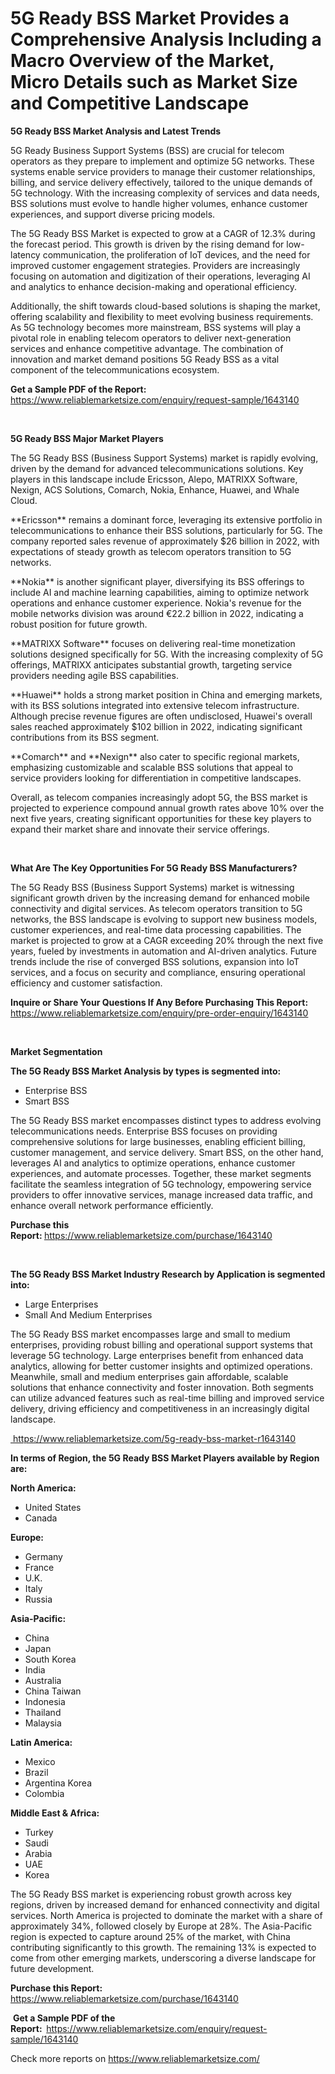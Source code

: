 <p><h1>5G Ready BSS Market Provides a Comprehensive Analysis Including a Macro Overview of the Market, Micro Details such as Market Size and Competitive Landscape</h1></p><p><strong>5G Ready BSS Market Analysis and Latest Trends</strong></p>
<p><p>5G Ready Business Support Systems (BSS) are crucial for telecom operators as they prepare to implement and optimize 5G networks. These systems enable service providers to manage their customer relationships, billing, and service delivery effectively, tailored to the unique demands of 5G technology. With the increasing complexity of services and data needs, BSS solutions must evolve to handle higher volumes, enhance customer experiences, and support diverse pricing models.</p><p>The 5G Ready BSS Market is expected to grow at a CAGR of 12.3% during the forecast period. This growth is driven by the rising demand for low-latency communication, the proliferation of IoT devices, and the need for improved customer engagement strategies. Providers are increasingly focusing on automation and digitization of their operations, leveraging AI and analytics to enhance decision-making and operational efficiency.</p><p>Additionally, the shift towards cloud-based solutions is shaping the market, offering scalability and flexibility to meet evolving business requirements. As 5G technology becomes more mainstream, BSS systems will play a pivotal role in enabling telecom operators to deliver next-generation services and enhance competitive advantage. The combination of innovation and market demand positions 5G Ready BSS as a vital component of the telecommunications ecosystem.</p></p>
<p><strong>Get a Sample PDF of the Report:&nbsp;</strong> <a href="https://www.reliablemarketsize.com/enquiry/request-sample/1643140?utm_campaign=2442&utm_medium=2&utm_source=Github&utm_content=ia&utm_term=28032025&utm_id=5g-ready-bss">https://www.reliablemarketsize.com/enquiry/request-sample/1643140</a></p>
<p>&nbsp;</p>
<p><strong>5G Ready BSS Major Market Players</strong></p>
<p><p>The 5G Ready BSS (Business Support Systems) market is rapidly evolving, driven by the demand for advanced telecommunications solutions. Key players in this landscape include Ericsson, Alepo, MATRIXX Software, Nexign, ACS Solutions, Comarch, Nokia, Enhance, Huawei, and Whale Cloud. </p><p>**Ericsson** remains a dominant force, leveraging its extensive portfolio in telecommunications to enhance their BSS solutions, particularly for 5G. The company reported sales revenue of approximately $26 billion in 2022, with expectations of steady growth as telecom operators transition to 5G networks.</p><p>**Nokia** is another significant player, diversifying its BSS offerings to include AI and machine learning capabilities, aiming to optimize network operations and enhance customer experience. Nokia's revenue for the mobile networks division was around €22.2 billion in 2022, indicating a robust position for future growth.</p><p>**MATRIXX Software** focuses on delivering real-time monetization solutions designed specifically for 5G. With the increasing complexity of 5G offerings, MATRIXX anticipates substantial growth, targeting service providers needing agile BSS capabilities.</p><p>**Huawei** holds a strong market position in China and emerging markets, with its BSS solutions integrated into extensive telecom infrastructure. Although precise revenue figures are often undisclosed, Huawei's overall sales reached approximately $102 billion in 2022, indicating significant contributions from its BSS segment.</p><p>**Comarch** and **Nexign** also cater to specific regional markets, emphasizing customizable and scalable BSS solutions that appeal to service providers looking for differentiation in competitive landscapes. </p><p>Overall, as telecom companies increasingly adopt 5G, the BSS market is projected to experience compound annual growth rates above 10% over the next five years, creating significant opportunities for these key players to expand their market share and innovate their service offerings.</p></p>
<p>&nbsp;</p>
<p><strong>What Are The Key Opportunities For 5G Ready BSS Manufacturers?</strong></p>
<p><p>The 5G Ready BSS (Business Support Systems) market is witnessing significant growth driven by the increasing demand for enhanced mobile connectivity and digital services. As telecom operators transition to 5G networks, the BSS landscape is evolving to support new business models, customer experiences, and real-time data processing capabilities. The market is projected to grow at a CAGR exceeding 20% through the next five years, fueled by investments in automation and AI-driven analytics. Future trends include the rise of converged BSS solutions, expansion into IoT services, and a focus on security and compliance, ensuring operational efficiency and customer satisfaction.</p></p>
<p><strong>Inquire or Share Your Questions If Any Before Purchasing This Report:</strong> <a href="https://www.reliablemarketsize.com/enquiry/pre-order-enquiry/1643140?utm_campaign=2442&utm_medium=2&utm_source=Github&utm_content=ia&utm_term=28032025&utm_id=5g-ready-bss">https://www.reliablemarketsize.com/enquiry/pre-order-enquiry/1643140</a></p>
<p>&nbsp;</p>
<p><strong>Market Segmentation</strong></p>
<p><strong>The 5G Ready BSS Market Analysis by types is segmented into:</strong></p>
<p><ul><li>Enterprise BSS</li><li>Smart BSS</li></ul></p>
<p><p>The 5G Ready BSS market encompasses distinct types to address evolving telecommunications needs. Enterprise BSS focuses on providing comprehensive solutions for large businesses, enabling efficient billing, customer management, and service delivery. Smart BSS, on the other hand, leverages AI and analytics to optimize operations, enhance customer experiences, and automate processes. Together, these market segments facilitate the seamless integration of 5G technology, empowering service providers to offer innovative services, manage increased data traffic, and enhance overall network performance efficiently.</p></p>
<p><strong>Purchase this Report:&nbsp;</strong><a href="https://www.reliablemarketsize.com/purchase/1643140?utm_campaign=2442&utm_medium=2&utm_source=Github&utm_content=ia&utm_term=28032025&utm_id=5g-ready-bss">https://www.reliablemarketsize.com/purchase/1643140</a></p>
<p>&nbsp;</p>
<p><strong>The 5G Ready BSS Market Industry Research by Application is segmented into:</strong></p>
<p><ul><li>Large Enterprises</li><li>Small And Medium Enterprises</li></ul></p>
<p><p>The 5G Ready BSS market encompasses large and small to medium enterprises, providing robust billing and operational support systems that leverage 5G technology. Large enterprises benefit from enhanced data analytics, allowing for better customer insights and optimized operations. Meanwhile, small and medium enterprises gain affordable, scalable solutions that enhance connectivity and foster innovation. Both segments can utilize advanced features such as real-time billing and improved service delivery, driving efficiency and competitiveness in an increasingly digital landscape.</p></p>
<p><a href="https://www.reliablemarketsize.com/5g-ready-bss-market-r1643140?utm_campaign=2442&utm_medium=2&utm_source=Github&utm_content=ia&utm_term=28032025&utm_id=5g-ready-bss">&nbsp;https://www.reliablemarketsize.com/5g-ready-bss-market-r1643140</a></p>
<p><strong>In terms of Region, the 5G Ready BSS Market Players available by Region are:</strong></p>
<p>
    <p> <strong> North America: </strong>
        <ul>
            <li>United States</li>
            <li>Canada</li>
        </ul>
        </p> 
    <p> <strong> Europe: </strong>
        <ul>
            <li>Germany</li>
            <li>France</li>
            <li>U.K.</li>
            <li>Italy</li>
            <li>Russia</li>
        </ul>
        </p> 
    <p> <strong> Asia-Pacific: </strong>
        <ul>
            <li>China</li>
            <li>Japan</li>
            <li>South Korea</li>
            <li>India</li>
            <li>Australia</li>
            <li>China Taiwan</li>
            <li>Indonesia</li>
            <li>Thailand</li>
            <li>Malaysia</li>
        </ul>
        </p> 
    <p> <strong> Latin America: </strong>
        <ul>
            <li>Mexico</li>
            <li>Brazil</li>
            <li>Argentina Korea</li>
            <li>Colombia</li>
        </ul>
        </p> 
    <p> <strong> Middle East & Africa: </strong>
        <ul>
            <li>Turkey</li>
            <li>Saudi</li>
            <li>Arabia</li>
            <li>UAE</li>
            <li>Korea</li>
        </ul>
    </p>
    </p>
<p><p>The 5G Ready BSS market is experiencing robust growth across key regions, driven by increased demand for enhanced connectivity and digital services. North America is projected to dominate the market with a share of approximately 34%, followed closely by Europe at 28%. The Asia-Pacific region is expected to capture around 25% of the market, with China contributing significantly to this growth. The remaining 13% is expected to come from other emerging markets, underscoring a diverse landscape for future development.</p></p>
<p><strong>Purchase this Report: </strong><a href="https://www.reliablemarketsize.com/purchase/1643140?utm_campaign=2442&utm_medium=2&utm_source=Github&utm_content=ia&utm_term=28032025&utm_id=5g-ready-bss">https://www.reliablemarketsize.com/purchase/1643140</a></p>
<p>&nbsp;<strong>Get a Sample PDF of the Report:&nbsp;&nbsp;</strong><a href="https://www.reliablemarketsize.com/enquiry/request-sample/1643140?utm_campaign=2442&utm_medium=2&utm_source=Github&utm_content=ia&utm_term=28032025&utm_id=5g-ready-bss">https://www.reliablemarketsize.com/enquiry/request-sample/1643140</a></p>
<p><strong></strong></p>
<p>Check more reports on <a href="https://www.reliablemarketsize.com/?utm_campaign=2442&utm_medium=2&utm_source=Github&utm_content=ia&utm_term=28032025&utm_id=5g-ready-bss">https://www.reliablemarketsize.com/</a></p>